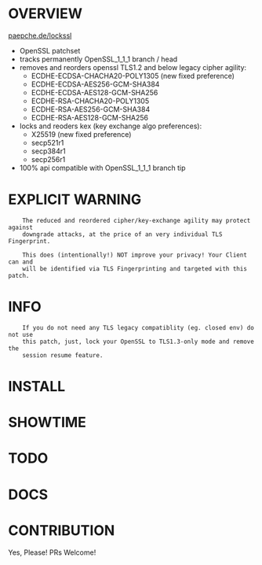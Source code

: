 # OVERVIEW

[paepche.de/lockssl](https://paepcke.de/lockssl)

* OpenSSL patchset
* tracks permanently OpenSSL_1_1_1 branch / head 
* removes and reorders openssl TLS1.2 and below legacy cipher agility:
	- ECDHE-ECDSA-CHACHA20-POLY1305 (new fixed preference)
	- ECDHE-ECDSA-AES256-GCM-SHA384
	- ECDHE-ECDSA-AES128-GCM-SHA256
	- ECDHE-RSA-CHACHA20-POLY1305
	- ECDHE-RSA-AES256-GCM-SHA384
	- ECDHE-RSA-AES128-GCM-SHA256
* locks and reoders kex (key exchange algo preferences):
	- X25519 (new fixed preference)
	- secp521r1 
	- secp384r1
	- secp256r1 
* 100% api compatible with OpenSSL_1_1_1 branch tip 

# EXPLICIT WARNING

```
	The reduced and reordered cipher/key-exchange agility may protect against 
	downgrade attacks, at the price of an very individual TLS Fingerprint.

	This does (intentionally!) NOT improve your privacy! Your Client can and
	will be identified via TLS Fingerprinting and targeted with this patch.

```

# INFO

```
	If you do not need any TLS legacy compatiblity (eg. closed env) do not use
	this patch, just, lock your OpenSSL to TLS1.3-only mode and remove the 
	session resume feature. 

```

# INSTALL 

# SHOWTIME

# TODO

# DOCS

# CONTRIBUTION

Yes, Please! PRs Welcome! 
